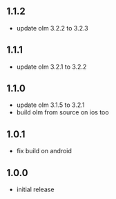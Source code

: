 ## 1.1.2

* update olm 3.2.2 to 3.2.3

## 1.1.1

* update olm 3.2.1 to 3.2.2

## 1.1.0

* update olm 3.1.5 to 3.2.1
* build olm from source on ios too

## 1.0.1

* fix build on android

## 1.0.0

* initial release
